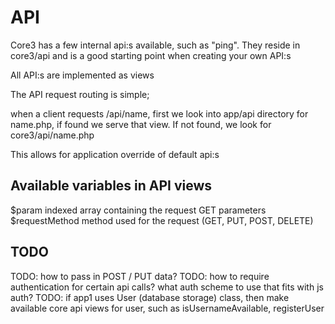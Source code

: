 # API

Core3 has a few internal api:s available,
such as "ping".
They reside in core3/api and is a good
starting point when creating your own API:s

All API:s are implemented as views


The API request routing is simple;

when a client requests /api/name,
first we look into app/api directory for name.php,
if found we serve that view.
If not found, we look for core3/api/name.php

This allows for application override of default api:s



## Available variables in API views

$param              indexed array containing the request GET parameters
$requestMethod      method used for the request (GET, PUT, POST, DELETE)



## TODO

TODO: how to pass in POST / PUT data?
TODO: how to require authentication for certain api calls? what auth scheme to use that fits with js auth?
TODO: if app1 uses User (database storage) class, then make available core api views for user,
    such as isUsernameAvailable, registerUser
